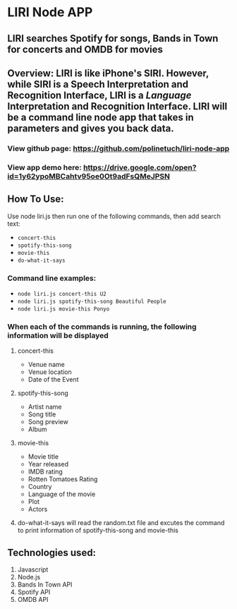 # LIRI Node APP

## LIRI searches Spotify for songs, Bands in Town for concerts and OMDB for movies

## Overview: LIRI is like iPhone's SIRI. However, while SIRI is a Speech Interpretation and Recognition Interface, LIRI is a _Language_ Interpretation and Recognition Interface. LIRI will be a command line node app that takes in parameters and gives you back data.

### View github page: https://github.com/polinetuch/liri-node-app

### View app demo here: https://drive.google.com/open?id=1y62ypoMBCahtv95oe0Ot9adFsQMeJPSN

## How To Use:

Use node liri.js then run one of the following commands, then add search text:

- `concert-this`
- `spotify-this-song`
- `movie-this`
- `do-what-it-says`

### Command line examples:

- `node liri.js concert-this U2`
- `node liri.js spotify-this-song Beautiful People`
- `node liri.js movie-this Ponyo`

### When each of the commands is running, the following information will be displayed

1.  concert-this

    - Venue name
    - Venue location
    - Date of the Event

2.  spotify-this-song

    - Artist name
    - Song title
    - Song preview
    - Album

3.  movie-this

    - Movie title
    - Year released
    - IMDB rating
    - Rotten Tomatoes Rating
    - Country
    - Language of the movie
    - Plot
    - Actors

4.  do-what-it-says
    will read the random.txt file and excutes the command to print information of spotify-this-song and movie-this

## Technologies used:

1. Javascript
2. Node.js
3. Bands In Town API
4. Spotify API
5. OMDB API
